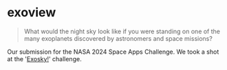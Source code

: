 # exoview

> What would the night sky look like if you were standing on one of the many exoplanets discovered by astronomers and space missions?

Our submission for the NASA 2024 Space Apps Challenge. We took a shot at the '[Exosky!](https://www.spaceappschallenge.org/nasa-space-apps-2024/challenges/exosky/?tab=details)' challenge.  
